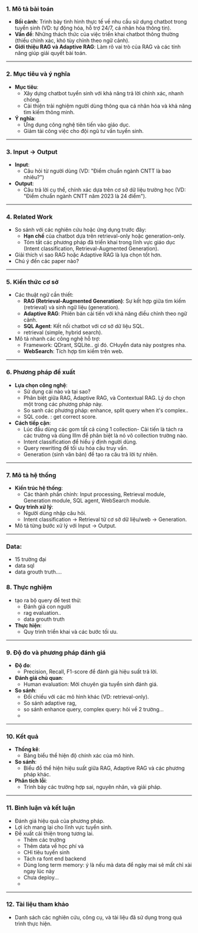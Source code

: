 ### 1. **Mô tả bài toán**

- **Bối cảnh**: Trình bày tình hình thực tế về nhu cầu sử dụng chatbot trong tuyển sinh (VD: tự động hóa, hỗ trợ 24/7, cá nhân hóa thông tin).
- **Vấn đề**: Những thách thức của việc triển khai chatbot thông thường (thiếu chính xác, khó tùy chỉnh theo ngữ cảnh).
- **Giới thiệu RAG và Adaptive RAG**: Làm rõ vai trò của RAG và các tính năng giúp giải quyết bài toán.

---

### 2. **Mục tiêu và ý nghĩa**

- **Mục tiêu**:
    - Xây dựng chatbot tuyển sinh với khả năng trả lời chính xác, nhanh chóng.
    - Cải thiện trải nghiệm người dùng thông qua cá nhân hóa và khả năng tìm kiếm thông minh.
- **Ý nghĩa**:
    - Ứng dụng công nghệ tiên tiến vào giáo dục.
    - Giảm tải công việc cho đội ngũ tư vấn tuyển sinh.

---

### 3. **Input -> Output**

- **Input**:
    - Câu hỏi từ người dùng (VD: "Điểm chuẩn ngành CNTT là bao nhiêu?")
- **Output**:
    - Câu trả lời cụ thể, chính xác dựa trên cơ sở dữ liệu trường học (VD: "Điểm chuẩn ngành CNTT năm 2023 là 24 điểm").

---

### 4. **Related Work**

- So sánh với các nghiên cứu hoặc ứng dụng trước đây:
    - **Hạn chế** của chatbot dựa trên retrieval-only hoặc generation-only.
    - Tóm tắt các phương pháp đã triển khai trong lĩnh vực giáo dục (Intent classification, Retrieval-Augmented Generation).
- Giải thích vì sao RAG hoặc Adaptive RAG là lựa chọn tốt hơn.
- Chú ý đến các paper nào? 

---

### 5. **Kiến thức cơ sở**

- Các thuật ngữ cần thiết:
    - **RAG (Retrieval-Augmented Generation)**: Sự kết hợp giữa tìm kiếm (retrieval) và sinh ngữ liệu (generation).
    - **Adaptive RAG**: Phiên bản cải tiến với khả năng điều chỉnh theo ngữ cảnh.
    - **SQL Agent**: Kết nối chatbot với cơ sở dữ liệu SQL.
    - retrieval (simple, hybrid search). 
- Mô tả nhanh các công nghệ hỗ trợ:
    - Framework: QDrant, SQLite.. gì đó. CHuyển data này postgres nha. 
    - **WebSearch**: Tích hợp tìm kiếm trên web.

---

### 6. **Phương pháp đề xuất**

- **Lựa chọn công nghệ**:
    - Sử dụng cái nào và tại sao?
    - Phân biệt giữa RAG, Adaptive RAG, và Contextual RAG. Lý do chọn một trong các phương pháp này.
    - So sanh các phương pháp: enhance, split query when it's complex..
    - SQL code. : get correct score.
- **Cách tiếp cận**:
	- Lúc đầu dùng các gom tất cả cùng 1 collection- Cải tiến là tách ra các trường và dùng lllm để phân biệt là nó vô collection trường nào. 
    - Intent classification để hiểu ý định người dùng.
    - Query rewriting để tối ưu hóa câu truy vấn.
    - Generation (sinh văn bản) để tạo ra câu trả lời tự nhiên.

---

### 7. **Mô tả hệ thống**

- **Kiến trúc hệ thống**:
    - Các thành phần chính: Input processing, Retrieval module, Generation module, SQL agent, WebSearch module.
- **Quy trình xử lý**:
    - Người dùng nhập câu hỏi.
    - Intent classification → Retrieval từ cơ sở dữ liệu/web → Generation.
- Mô tả từng bước xử lý với Input → Output.

---
### Data:
- 15 trường đại 
- data sql
- data grouth truth....
### 8. **Thực nghiệm**

- tạo ra bộ query để test thử: 
	- Đánh giá con người
	- rag evaluation..
	- data grouth truth
- **Thực hiện**:
    - Quy trình triển khai và các bước tối ưu.

---

### 9. **Độ đo và phương pháp đánh giá**

- **Độ đo**:
    - Precision, Recall, F1-score để đánh giá hiệu suất trả lời.
- **Đánh giá chủ quan**:
    - Human evaluation: Mời chuyên gia tuyển sinh đánh giá.
- **So sánh**:
    - Đối chiếu với các mô hình khác (VD: retrieval-only).
    - So sánh adaptive rag, 
	- so sánh enhance query, complex query: hỏi về 2 trường...
	- 

---

### 10. **Kết quả**

- **Thống kê**:
    - Bảng biểu thể hiện độ chính xác của mô hình.
- **So sánh**:
    - Biểu đồ thể hiện hiệu suất giữa RAG, Adaptive RAG và các phương pháp khác.
- **Phân tích lỗi**:
    - Trình bày các trường hợp sai, nguyên nhân, và giải pháp.

---

### 11. **Bình luận và kết luận**

- Đánh giá hiệu quả của phương pháp.
- Lợi ích mang lại cho lĩnh vực tuyển sinh.
- Đề xuất cải thiện trong tương lai.
	- Thêm các trường 
	- Thêm data về học phí và 
	- CHỉ tiêu tuyển sinh
	- Tách ra font end backend
	- Dùng long term memory: ý là nếu mà data để ngày mai sẽ mất chỉ xài ngay lúc này
	- Chưa deploy...
	- 

---

### 12. **Tài liệu tham khảo**

- Danh sách các nghiên cứu, công cụ, và tài liệu đã sử dụng trong quá trình thực hiện.